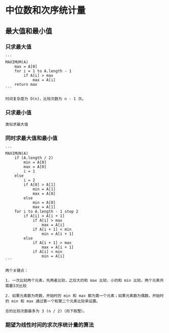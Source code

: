 # 中位数和次序统计量

## 最大值和最小值

### 只求最大值

    ```
    MAXIMUM(A)
        max = A[0]
        for i = 1 to A.length - 1
            if A[i] > max
                max = A[i]
        return max
    ```

    时间复杂度为 O(n)，比较次数为 n - 1 次。

### 只求最小值

    类似求最大值

### 同时求最大值和最小值

    ```
    MAXIMUN(A)
        if (A.length / 2)
            min = A[0]
            max = A[0]
            i = 1
        else
            i = 2
            if A[0] > A[1]
                min = A[1]
                max = A[0]
            else
                min = A[0]
                max = A[1]
        for i to A.length - 1 step 2
            if A[i] > A[i + 1]
                if A[i] > max
                    max = A[i]
                if A[i + 1] < min
                    min = A[i + 1]
            else
                if A[i + 1] > max
                    max = A[i + 1]
                if A[i] < min
                    min = A[i]
    ```

    两个关键点：
    
    1. 一次比较两个元素，先两者比较，之后大的和 max 比较，小的和 min 比较。两个元素共需要3次比较

    2. 如果元素数为奇数，开始时的 min 和 max 都为第一个元素；如果元素数为偶数，开始时的 min 和 max 通过第一个和第二个元素比较来设置。

    总的比较次数最多为 3 (n / 2)（向下取整）。

### 期望为线性时间的求次序统计量的算法


